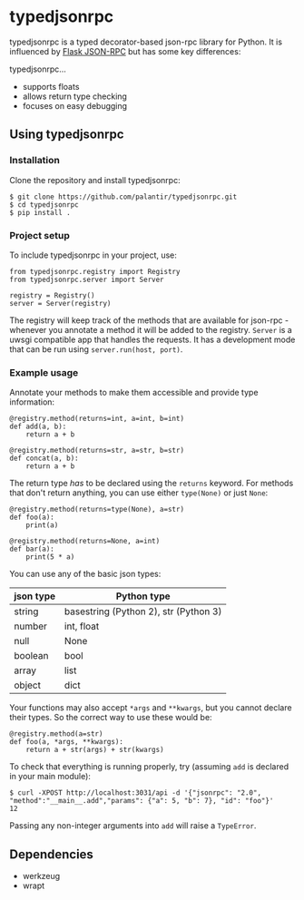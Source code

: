 # typedjsonrpc 
typedjsonrpc is a typed decorator-based json-rpc library for Python. It is influenced by [Flask JSON-RPC](https://github.com/cenobites/flask-jsonrpc) but has some key differences: 

typedjsonrpc...
* supports floats
* allows return type checking
* focuses on easy debugging

## Using typedjsonrpc
### Installation
Clone the repository and install typedjsonrpc:
```
$ git clone https://github.com/palantir/typedjsonrpc.git
$ cd typedjsonrpc
$ pip install .
```
### Project setup
To include typedjsonrpc in your project, use:
```
from typedjsonrpc.registry import Registry
from typedjsonrpc.server import Server

registry = Registry()
server = Server(registry)
``` 
The registry will keep track of the methods that are available for json-rpc - whenever you annotate a method it will be added to the registry. `Server` is a uwsgi compatible app that handles the requests. It has a development mode that can be run using `server.run(host, port)`.
### Example usage
Annotate your methods to make them accessible and provide type information:
```
@registry.method(returns=int, a=int, b=int)
def add(a, b):
    return a + b

@registry.method(returns=str, a=str, b=str)
def concat(a, b):
    return a + b
```
The return type *has* to be declared using the `returns` keyword. For methods that don't return anything, you can use either `type(None)` or just `None`:
```
@registry.method(returns=type(None), a=str)
def foo(a):
    print(a)
    
@registry.method(returns=None, a=int)
def bar(a):
    print(5 * a)
```

You can use any of the basic json types:

|json type | Python type |
|----------|-------------|
|string    | basestring (Python 2), str (Python 3) |
|number    | int, float  |
|null      | None        |
|boolean   | bool        |
|array     | list        |
|object    | dict        |

Your functions may also accept `*args` and `**kwargs`, but you cannot declare their types. So the correct way to use these would be:
```
@registry.method(a=str)
def foo(a, *args, **kwargs):
    return a + str(args) + str(kwargs)
```

To check that everything is running properly, try (assuming `add` is declared in your main module):
```
$ curl -XPOST http://localhost:3031/api -d '{"jsonrpc": "2.0", "method":"__main__.add","params": {"a": 5, "b": 7}, "id": "foo"}'
12
```
Passing any non-integer arguments into `add` will raise a `TypeError`.

## Dependencies 
* werkzeug
* wrapt
